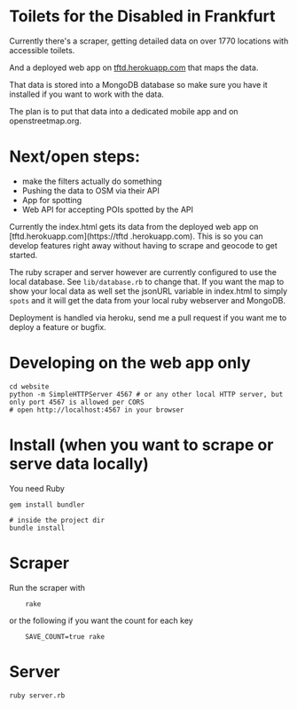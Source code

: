 # Toilets for the Disabled in Frankfurt

Currently there's a scraper, getting detailed data on over 1770 locations with accessible toilets.

And a deployed web app on [tftd.herokuapp.com](https://tftd.herokuapp.com) that maps the data.

That data is stored into a MongoDB database so make sure you have it installed if you want to work with the
data.

The plan is to put that data into a dedicated mobile app and on openstreetmap.org.

# Next/open steps:
* make the filters actually do something
* Pushing the data to OSM via their API
* App for spotting
* Web API  for accepting POIs spotted by the API

Currently the index.html gets its data from the deployed web app on [tftd.herokuapp.com](https://tftd
.herokuapp.com). This is so you can develop features right away without having to scrape and geocode to get
started.

The ruby scraper and server however are currently configured to use the local database.
See `lib/database.rb` to change that. If you want the map to show your local data as well
set the jsonURL variable in index.html to simply `spots` and it will get the data from
your local ruby webserver and MongoDB.

Deployment is handled via heroku, send me a pull request if you want me to deploy a feature or bugfix.

# Developing on the web app only

	cd website
	python -m SimpleHTTPServer 4567 # or any other local HTTP server, but only port 4567 is allowed per CORS
	# open http://localhost:4567 in your browser 

# Install (when you want to scrape or serve data locally)

You need Ruby

	gem install bundler

	# inside the project dir
	bundle install

# Scraper

Run the scraper with
    
    	rake
    	
or the following if you want the count for each key
    
    	SAVE_COUNT=true rake

# Server
	
	ruby server.rb